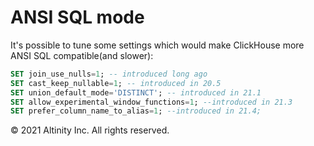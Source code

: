 # ANSI SQL mode

It's possible to tune some settings which would make ClickHouse more ANSI SQL compatible\(and slower\):

```sql
SET join_use_nulls=1; -- introduced long ago
SET cast_keep_nullable=1; -- introduced in 20.5
SET union_default_mode='DISTINCT'; -- introduced in 21.1
SET allow_experimental_window_functions=1; --introduced in 21.3
SET prefer_column_name_to_alias=1; --introduced in 21.4;
```

© 2021 Altinity Inc. All rights reserved.
